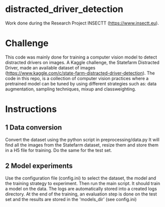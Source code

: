 # distracted_driver_detection
Work done during the Research Project INSECTT (https://www.insectt.eu). 

# Challenge 
This code was mainly done for training a computer vision model to detect distracted drivers on images. A Kaggle challenge, the Statefarm Distracted Driver,
made an available dataset of images (https://www.kaggle.com/c/state-farm-distracted-driver-detection). 
The code in this repo, is a collection of computer vision practices where a pretrained model can be tuned by using different strategies such as:
data augmentation, sampling techniques, mixup and classweighting. 

# Instructions
## 1 Data conversion 
Convert the dataset using the python script in preprocessing/data.py
It will find all the images from the Statefarm dataset, resize them and store them in a H5 file for training. Do the same for the test set. 

## 2 Model experiments
Use the configuration file (config.ini) to select the dataset, the model and the training strategy to experiment. Then run the main script. It should train a model on the data. The logs are automatically stored into a created logs directory. At the end of the training, an evaluation step is done on the test set and the results are stored in the 'models_dir' (see config.ini)

